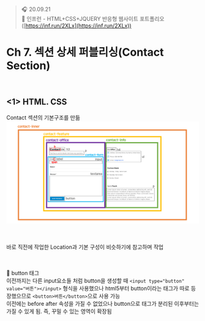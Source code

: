 ﻿> 🎧 20.09.21 <br>
> 🧩 인프런 - HTML+CSS+JQUERY 반응형 웹사이트 포트폴리오 ([https://inf.run/2XLx](https://inf.run/2XLx))

# Ch 7. 섹션 상세 퍼블리싱(Contact Section)

<br>

## <1> HTML. CSS

Contact 섹션의 기본구조를 만듦<br>
![Contact Section 구조](./Img/7-1.PNG)<br>
<br><br>

바로 직전에 작업한 Location과 기본 구성이 비슷하기에 참고하며 작업<br>
<br><br>

🍕 button 태그<br>
이전까지는 다른 input요소들 처럼 button을 생성할 때 `<input type="button" value="버튼"></input>` 형식을 사용했으나 html5부터 button이라는 태그가 따로 등장했으므로 `<button>버튼</button>`으로 사용 가능<br>
이전에는 before after 속성을 가질 수 없었으나 button으로 태그가 분리된 이후부터는 가질 수 있게 됨. 즉, 꾸밀 수 있는 영역이 확장됨<br>
